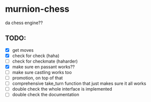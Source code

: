 # murnion-chess
da chess engine??

## TODO:
- [X] get moves
- [X] check for check (haha)
- [ ] check for checkmate (haharder)
- [X] make sure en passant works??
- [ ] make sure castling works too
- [ ] promotion, on top of that
- [ ] comprehensive take_turn function that just makes sure it all works
- [ ] double check the whole interface is implemented
- [ ] double check the documentation
